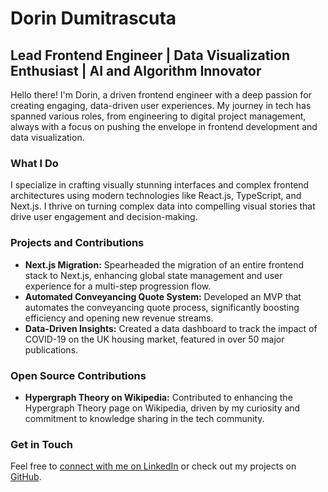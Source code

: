# Dorin Dumitrascuta

## Lead Frontend Engineer | Data Visualization Enthusiast | AI and Algorithm Innovator

Hello there! I'm Dorin, a driven frontend engineer with a deep passion for creating engaging, data-driven user experiences. My journey in tech has spanned various roles, from engineering to digital project management, always with a focus on pushing the envelope in frontend development and data visualization.

### What I Do

I specialize in crafting visually stunning interfaces and complex frontend architectures using modern technologies like React.js, TypeScript, and Next.js. I thrive on turning complex data into compelling visual stories that drive user engagement and decision-making.

### Projects and Contributions

- **Next.js Migration:** Spearheaded the migration of an entire frontend stack to Next.js, enhancing global state management and user experience for a multi-step progression flow.
- **Automated Conveyancing Quote System:** Developed an MVP that automates the conveyancing quote process, significantly boosting efficiency and opening new revenue streams.
- **Data-Driven Insights:** Created a data dashboard to track the impact of COVID-19 on the UK housing market, featured in over 50 major publications.

### Open Source Contributions

- **Hypergraph Theory on Wikipedia:** Contributed to enhancing the Hypergraph Theory page on Wikipedia, driven by my curiosity and commitment to knowledge sharing in the tech community.

### Get in Touch

Feel free to [connect with me on LinkedIn](https://www.linkedin.com/in/ddumitrascuta/) or check out my projects on [GitHub](https://github.com/JestVA).

